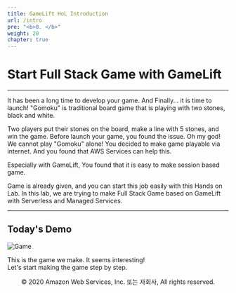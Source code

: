 ```yaml
---
title: GameLift HoL Introduction
url: /intro
pre: "<b>0. </b>"
weight: 20
chapter: true
---
```


# Start Full Stack Game with GameLift

---

It has been a long time to develop your game. And Finally... it is time to launch!
"Gomoku" is traditional board game that is playing with two stones, black and white.

Two players put their stones on the board, make a line with 5 stones, and win the game.
Before launch your game, you found the issue. Oh my god! We cannot play "Gomoku" alone!
You decided to make game playable via internet. And you found that AWS Services can help this.

Especially with GameLift, You found that it is easy to make session based game.

Game is already given, and you can start this job easily with this Hands on Lab.
In this lab, we are trying to make Full Stack Game based on GameLift with Serverless and Managed Services.

---

## Today's Demo

![Game](../images/intro/Game.png)

This is the game we make. It seems interesting!    
Let's start making the game step by step.


<p align="center">
© 2020 Amazon Web Services, Inc. 또는 자회사, All rights reserved.
</p>
